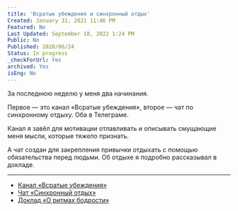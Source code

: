 ```yaml
---
title: 'Всратые убеждения и синхронный отдых'
Created: January 31, 2021 11:46 PM
Featured: No
Last Updated: September 18, 2022 1:24 PM
Public: No
Published: 2020/06/24
Status: In progress
_checkForUrl: Yes
archived: Yes
isEng: No
---
```


За последнюю неделю у меня два начинания.

Первое — это канал «Всратые убеждения», второе — чат по синхронному отдыху. Оба в Телеграме.

Канал я завёл для мотивации отлавливать и описывать смущающие меня мысли, которые тяжело признать.

А чат создан для закрепления привычки отдыхать с помощью обязательства перед людьми. Об отдыхе я подробно рассказывал в докладе.

---

- [Канал «Всратые убеждения»](https://t.me/bad_beliefs)
- [Чат «Синхронный отдых»](https://t.me/sync_restings)
- [Доклад «О ритмах бодрости»](https://www.youtube.com/watch?t&v=h_4oiS8a0EI)